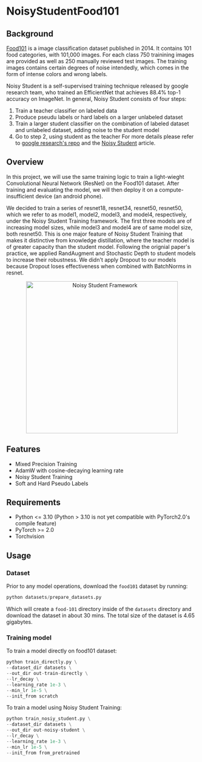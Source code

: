 # NoisyStudentFood101

## Background
[Food101](https://data.vision.ee.ethz.ch/cvl/datasets_extra/food-101/) is a image classification dataset published in 2014. It contains 101 food categories, with 101,000 images. For each class 750 trainining images are provided as well as 250 manually reviewed test images. The training images contains certain degrees of noise intendedly, which comes in the form of intense colors and wrong labels.

Noisy Student is a self-supervised training technique released by google research team, who trained an EfficientNet that achieves 88.4% top-1 accuracy on ImageNet. In general, Noisy Student consists of four steps:
  1. Train a teacher classifier on labeled data
  2. Produce pseudu labels or hard labels on a larger unlabeled dataset
  3. Train a larger student classifier on the combination of labeled dataset and unlabeled dataset, adding noise to the student model
  4. Go to step 2, using student as the teacher
For more details please refer to [google research's repo](https://github.com/google-research/noisystudent) and the [Noisy Student](https://arxiv.org/abs/1911.04252) article.

## Overview

In this project, we will use the same training logic to train a light-wieght Convolutional Neural Network (ResNet) on the Food101 dataset. After training and evaluating the model, we will then deploy it on a compute-insufficient device (an android phone).

We decided to train a series of resnet18, resnet34, resnet50, resnet50, which we refer to as model1, model2, model3, and model4, respectively, under the Noisy Student Training framework. The first three models are of increasing model sizes, while model3 and model4 are of same model size, both resnet50. This is one major feature of Noisy Student Training that makes it distinctive from knowledge distillation, where the teacher model is of greater capacity than the student model. Following the orignial paper's practice, we applied RandAugment and Stochastic Depth to student models to increase their robustness. We didn't apply Dropout to our models because Dropout loses effectiveness when combined with BatchNorms in resnet.

<p align="center">
<img src="https://drive.google.com/uc?id=1Rq7Ld-qXVziI7w1KkLL7XTeInc7GUkh6" alt="Noisy Student Framework" width="400"/>
</p>

## Features
- Mixed Precision Training
- AdamW with cosine-decaying learning rate
- Noisy Student Training
- Soft and Hard Pseudo Labels

## Requirements
- Python <= 3.10 (Python > 3.10 is not yet compatible with PyTorch2.0's compile feature)
- PyTorch >= 2.0
- Torchvision

## Usage
### Dataset
Prior to any model operations, download the `food101` dataset by running:
```python
python datasets/prepare_datasets.py
```
Which will create a `food-101` directory inside of the `datasets` directory and download the dataset in about 30 mins. The total size of the dataset is 4.65 gigabytes.

### Training model
To train a model directly on food101 dataset:
```python
python train_directly.py \
--dataset_dir datasets \
--out_dir out-train-directly \
--lr_decay \
--learning_rate 1e-3 \
--min_lr 1e-5 \
--init_from scratch
```

To train a model using Noisy Student Training:
```python
python train_nosiy_student.py \
--dataset_dir datasets \
--out_dir out-noisy-student \
--lr_decay \
--learning_rate 1e-3 \
--min_lr 1e-5 \
--init_from from_pretrained
```


